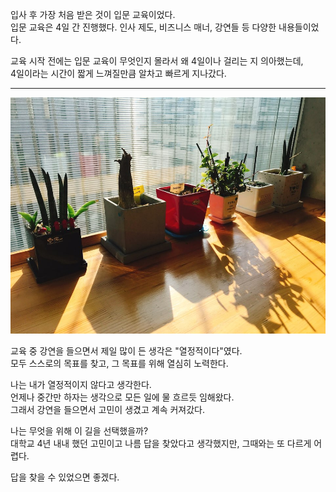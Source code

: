 

입사 후 가장 처음 받은 것이 입문 교육이었다.  
입문 교육은 4일 간 진행했다. 인사 제도, 비즈니스 매너, 강연들 등 다양한 내용들이었다.  

교육 시작 전에는 입문 교육이 무엇인지 몰라서 왜 4일이나 걸리는 지 의아했는데,  
4일이라는 시간이 짧게 느껴질만큼 알차고 빠르게 지나갔다.

* * *
![NHN_4floor](https://github.com/SeonheeKim/SeonheeKim.github.io/blob/master/content/images/NHN_4floor.jpg?raw=true)


교육 중 강연을 들으면서 제일 많이 든 생각은 "열정적이다"였다.  
모두 스스로의 목표를 찾고, 그 목표를 위해 열심히 노력한다.  

나는 내가 열정적이지 않다고 생각한다.  
언제나 중간만 하자는 생각으로 모든 일에 물 흐르듯 임해왔다.  
그래서 강연을 들으면서 고민이 생겼고 계속 커져갔다.  

나는 무엇을 위해 이 길을 선택했을까?  
대학교 4년 내내 했던 고민이고 나름 답을 찾았다고 생각했지만, 그때와는 또 다르게 어렵다.  

답을 찾을 수 있었으면 좋겠다.
